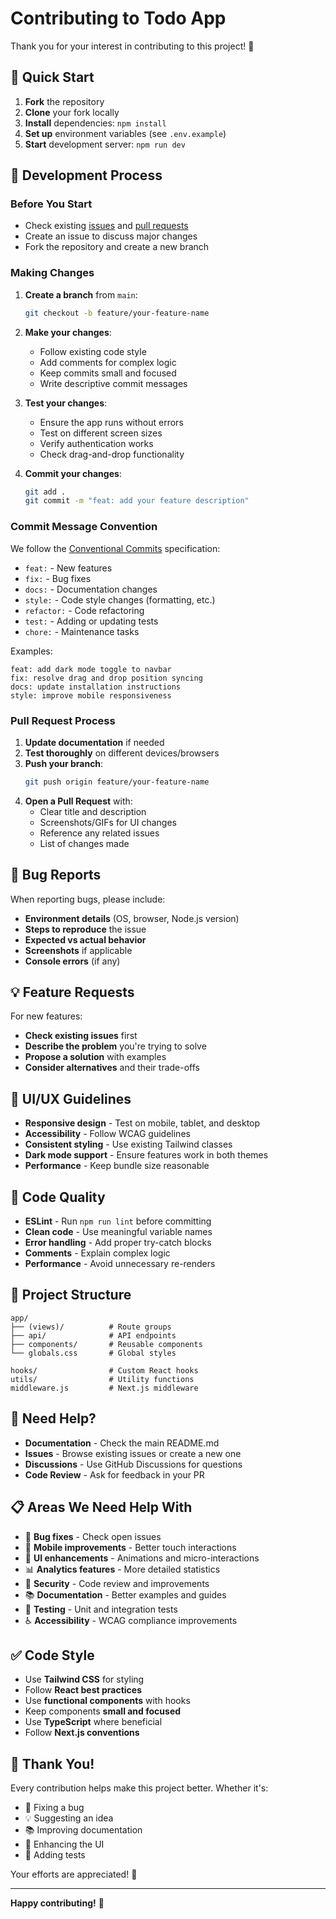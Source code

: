 # Contributing to Todo App

Thank you for your interest in contributing to this project! 🎉

## 🚀 Quick Start

1. **Fork** the repository
2. **Clone** your fork locally
3. **Install** dependencies: `npm install`
4. **Set up** environment variables (see `.env.example`)
5. **Start** development server: `npm run dev`

## 📝 Development Process

### Before You Start

- Check existing [issues](https://github.com/your-username/todo-app/issues) and [pull requests](https://github.com/your-username/todo-app/pulls)
- Create an issue to discuss major changes
- Fork the repository and create a new branch

### Making Changes

1. **Create a branch** from `main`:

   ```bash
   git checkout -b feature/your-feature-name
   ```

2. **Make your changes**:

   - Follow existing code style
   - Add comments for complex logic
   - Keep commits small and focused
   - Write descriptive commit messages

3. **Test your changes**:

   - Ensure the app runs without errors
   - Test on different screen sizes
   - Verify authentication works
   - Check drag-and-drop functionality

4. **Commit your changes**:
   ```bash
   git add .
   git commit -m "feat: add your feature description"
   ```

### Commit Message Convention

We follow the [Conventional Commits](https://www.conventionalcommits.org/) specification:

- `feat:` - New features
- `fix:` - Bug fixes
- `docs:` - Documentation changes
- `style:` - Code style changes (formatting, etc.)
- `refactor:` - Code refactoring
- `test:` - Adding or updating tests
- `chore:` - Maintenance tasks

Examples:

```
feat: add dark mode toggle to navbar
fix: resolve drag and drop position syncing
docs: update installation instructions
style: improve mobile responsiveness
```

### Pull Request Process

1. **Update documentation** if needed
2. **Test thoroughly** on different devices/browsers
3. **Push your branch**:
   ```bash
   git push origin feature/your-feature-name
   ```
4. **Open a Pull Request** with:
   - Clear title and description
   - Screenshots/GIFs for UI changes
   - Reference any related issues
   - List of changes made

## 🐛 Bug Reports

When reporting bugs, please include:

- **Environment details** (OS, browser, Node.js version)
- **Steps to reproduce** the issue
- **Expected vs actual behavior**
- **Screenshots** if applicable
- **Console errors** (if any)

## 💡 Feature Requests

For new features:

- **Check existing issues** first
- **Describe the problem** you're trying to solve
- **Propose a solution** with examples
- **Consider alternatives** and their trade-offs

## 🎨 UI/UX Guidelines

- **Responsive design** - Test on mobile, tablet, and desktop
- **Accessibility** - Follow WCAG guidelines
- **Consistent styling** - Use existing Tailwind classes
- **Dark mode support** - Ensure features work in both themes
- **Performance** - Keep bundle size reasonable

## 🧪 Code Quality

- **ESLint** - Run `npm run lint` before committing
- **Clean code** - Use meaningful variable names
- **Error handling** - Add proper try-catch blocks
- **Comments** - Explain complex logic
- **Performance** - Avoid unnecessary re-renders

## 📁 Project Structure

```
app/
├── (views)/          # Route groups
├── api/              # API endpoints
├── components/       # Reusable components
└── globals.css       # Global styles

hooks/                # Custom React hooks
utils/                # Utility functions
middleware.js         # Next.js middleware
```

## 🤔 Need Help?

- **Documentation** - Check the main README.md
- **Issues** - Browse existing issues or create a new one
- **Discussions** - Use GitHub Discussions for questions
- **Code Review** - Ask for feedback in your PR

## 📋 Areas We Need Help With

- 🐛 **Bug fixes** - Check open issues
- 📱 **Mobile improvements** - Better touch interactions
- 🎨 **UI enhancements** - Animations and micro-interactions
- 📊 **Analytics features** - More detailed statistics
- 🔐 **Security** - Code review and improvements
- 📚 **Documentation** - Better examples and guides
- 🧪 **Testing** - Unit and integration tests
- ♿ **Accessibility** - WCAG compliance improvements

## ✅ Code Style

- Use **Tailwind CSS** for styling
- Follow **React best practices**
- Use **functional components** with hooks
- Keep components **small and focused**
- Use **TypeScript** where beneficial
- Follow **Next.js conventions**

## 🙏 Thank You!

Every contribution helps make this project better. Whether it's:

- 🐛 Fixing a bug
- 💡 Suggesting an idea
- 📚 Improving documentation
- 🎨 Enhancing the UI
- 🧪 Adding tests

Your efforts are appreciated! 🎉

---

**Happy contributing!** 🚀
